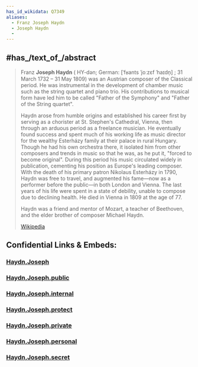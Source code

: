 ```yaml
---
has_id_wikidata: Q7349
aliases:
  - Franz Joseph Haydn
  - Joseph Haydn
  - 
---
```



## #has_/text_of_/abstract 

> Franz **Joseph Haydn** ( HY-dən; German: [ˈfʁants ˈjoːzɛf ˈhaɪdn̩] ; 31 March 1732 – 31 May 1809) 
> was an Austrian composer of the Classical period. 
> He was instrumental in the development of chamber music such as the string quartet and piano trio. 
> His contributions to musical form have led him to be called "Father of the Symphony" 
> and "Father of the String quartet".
>
> Haydn arose from humble origins and established his career first by serving as a chorister at St. Stephen's Cathedral, Vienna, then through an arduous period as a freelance musician. He eventually found success and spent much of his working life as music director for the wealthy Esterházy family at their palace in rural Hungary. Though he had his own orchestra there, it isolated him from other composers and trends in music so that he was, as he put it, "forced to become original". During this period his music circulated widely in publication, cementing his position as Europe's leading composer. With the death of his primary patron Nikolaus Esterházy in 1790, Haydn was free to travel, and augmented his fame—now as a performer before the public—in both London and Vienna. The last years of his life were spent in a state of debility, unable to compose due to declining health. He died in Vienna in 1809 at the age of 77.
>
> Haydn was a friend and mentor of Mozart, a teacher of Beethoven, and the elder brother of composer Michael Haydn.
>
> [Wikipedia](https://en.wikipedia.org/wiki/Joseph%20Haydn)




## Confidential Links & Embeds: 

### [Haydn,Joseph](/_Standards/bio/People/Composer/Classic_Composers/Haydn,Joseph.md) 

### [Haydn,Joseph.public](/_public/bio/People/Composer/Classic_Composers/Haydn,Joseph.public.md) 

### [Haydn,Joseph.internal](/_internal/bio/People/Composer/Classic_Composers/Haydn,Joseph.internal.md) 

### [Haydn,Joseph.protect](/_protect/bio/People/Composer/Classic_Composers/Haydn,Joseph.protect.md) 

### [Haydn,Joseph.private](/_private/bio/People/Composer/Classic_Composers/Haydn,Joseph.private.md) 

### [Haydn,Joseph.personal](/_personal/bio/People/Composer/Classic_Composers/Haydn,Joseph.personal.md) 

### [Haydn,Joseph.secret](/_secret/bio/People/Composer/Classic_Composers/Haydn,Joseph.secret.md)

